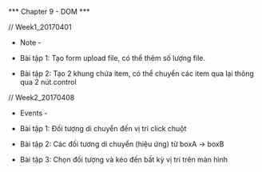 *** Chapter 9 - DOM ***

// Week1_20170401
- Note -

+ Bài tập 1: 
Tạo form upload file, có thể thêm số lượng file.

+ Bài tập 2:
Tạo 2 khung chứa item, có thể chuyển các item qua lại thông qua 2 nút control

// Week2_20170408
- Events -

+ Bài tập 1:
Đối tượng di chuyển đến vị trí click chuột

+ Bài tập 2:
Các đối tương di chuyển (hiệu ứng) từ boxA -> boxB

+ Bài tập 3: 
Chọn đối tượng và kéo đến bất kỳ vị trí trên màn hình


